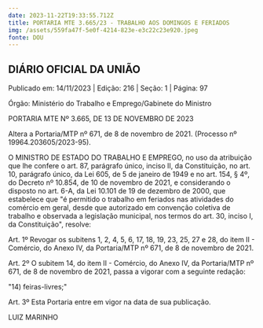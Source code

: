 ```yaml
---
date: 2023-11-22T19:33:55.712Z
title: PORTARIA MTE 3.665/23 - TRABALHO AOS DOMINGOS E FERIADOS
img: /assets/559fa47f-5e0f-4214-823e-e3c22c23e920.jpeg
fonte: DOU
---
```



##  DIÁRIO OFICIAL DA UNIÃO

Publicado em: 14/11/2023 | Edição: 216 | Seção: 1 | Página: 97

Órgão: Ministério do Trabalho e Emprego/Gabinete do Ministro

PORTARIA MTE Nº 3.665, DE 13 DE NOVEMBRO DE 2023

Altera a Portaria/MTP nº 671, de 8 de novembro de 2021. (Processo nº 19964.203605/2023-95).

O MINISTRO DE ESTADO DO TRABALHO E EMPREGO, no uso da atribuição que lhe confere o art. 87, parágrafo único, inciso II, da Constituição, no art. 10, parágrafo único, da Lei 605, de 5 de janeiro de 1949 e no art. 154, § 4º, do Decreto nº 10.854, de 10 de novembro de 2021, e considerando o disposto no art. 6-A, da Lei 10.101 de 19 de dezembro de 2000, que estabelece que "é permitido o trabalho em feriados nas atividades do comércio em geral, desde que autorizado em convenção coletiva de trabalho e observada a legislação municipal, nos termos do art. 30, inciso I, da Constituição", resolve:

Art. 1º Revogar os subitens 1, 2, 4, 5, 6, 17, 18, 19, 23, 25, 27 e 28, do item II - Comércio, do Anexo IV, da Portaria/MTP nº 671, de 8 de novembro de 2021.

Art. 2º O subitem 14, do item II - Comércio, do Anexo IV, da Portaria/MTP nº 671, de 8 de novembro de 2021, passa a vigorar com a seguinte redação:

"14) feiras-livres;"

Art. 3º Esta Portaria entre em vigor na data de sua publicação.

LUIZ MARINHO